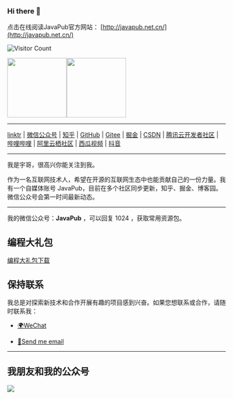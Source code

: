 ### Hi there 👋



点击在线阅读JavaPub官方网站： [http://javapub.net.cn/](http://javapub.net.cn/)



![Visitor Count](https://profile-counter.glitch.me/Rodert/count.svg)



<img align="" height="137px" src="https://github-readme-stats.vercel.app/api?username=Rodert&hide_title=true&hide_border=true&show_icons=true&include_all_commits=true&line_height=21&bg_color=0,EC6C6C,FFD479,FFFC79,73FA79&theme=graywhite&locale=cn" /><img align="" height="137px" src="https://github-readme-stats.vercel.app/api/top-langs/?username=Rodert&hide_title=true&hide_border=true&layout=compact&bg_color=0,73FA79,73FDFF,D783FF&theme=graywhite&locale=cn" />


<!--

![Top Langs](https://github-readme-stats.vercel.app/api/top-langs/?username=Rodert&layout=compact&theme=tokyonight)



![JavaPub GitHub stats](https://github-readme-stats.vercel.app/api?username=Rodert&show_icons=true&theme=tokyonight)

-->

---


[linktr](https://linktr.ee/javapub) | [微信公众号](https://mp.weixin.qq.com/s/selkBT2ilq0KdA9KjO7ZLA) | [知乎](https://www.zhihu.com/people/zhui-ma-7-49) | [GitHub](https://github.com/Rodert/) | [Gitee](https://gitee.com/rodert) | [掘金](https://juejin.cn/user/958429872260328) | [CSDN](https://javapub.blog.csdn.net/?type=blog) | [腾讯云开发者社区](https://cloud.tencent.com/developer/user/2686511) | [哔哩哔哩](https://space.bilibili.com/404747369) | [阿里云栖社区](https://developer.aliyun.com/profile/e6np5bdeh6snm) | [西瓜视频](https://www.ixigua.com/home/111425969015) | [抖音](https://www.douyin.com/search/JavaPub) 

---



我是宇哥，很高兴你能关注到我。

作为一名互联网技术人，希望在开源的互联网生态中也能贡献自己的一份力量。我有一个自媒体账号 JavaPub，目前在多个社区同步更新，知乎、掘金、博客园。微信公众号会第一时间最新动态。


---

我的微信公众号：**JavaPub** ，可以回复 1024 ，获取常用资源包。



<!--
## 我的故事
[如果对我的故事感兴趣，可以点击这里!](https://mp.weixin.qq.com/mp/appmsgalbum?__biz=MzUzNDUyOTY0Nw==&action=getalbum&album_id=2447168057551683586#wechat_redirect)
-->



## 编程大礼包

[编程大礼包下载](https://kazjsfecs3y.feishu.cn/wiki/VgaMwdkV6i6vdKk9OMhc5ZYVnvc)


## 保持联系

我总是对探索新技术和合作开展有趣的项目感到兴奋。如果您想联系或合作，请随时联系我：

- [🌍WeChat](https://kazjsfecs3y.feishu.cn/wiki/BRMxwzLpgizi62k20fwcCzPHn1e)

- [📮Send me email](mailto:iswangshiyu@foxmail.com)



<!--
**Rodert/Rodert** is a ✨ _special_ ✨ repository because its `README.md` (this file) appears on your GitHub profile.

Here are some ideas to get you started:

- 🔭 I’m currently working on ...
- 🌱 I’m currently learning ...
- 👯 I’m looking to collaborate on ...
- 🤔 I’m looking for help with ...
- 💬 Ask me about ...
- 📫 How to reach me: ...
- 😄 Pronouns: ...
- ⚡ Fun fact: ...


## Star History

![Star History Chart](https://api.star-history.com/svg?repos=Rodert/JavaPub&type=Date)
-->



---



## 我朋友和我的公众号

![](https://javapub-common-oss.oss-cn-beijing.aliyuncs.com/javapub/static/fengmiansheji.png)



